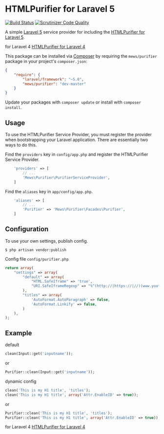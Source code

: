 # HTMLPurifier for Laravel 5

[![Build Status](https://scrutinizer-ci.com/g/mewebstudio/Purifier/badges/build.png?b=master)](https://scrutinizer-ci.com/g/mewebstudio/Purifier/build-status/master) [![Scrutinizer Code Quality](https://scrutinizer-ci.com/g/mewebstudio/Purifier/badges/quality-score.png?b=master)](https://scrutinizer-ci.com/g/mewebstudio/Purifier/?branch=master)

A simple [Laravel 5](http://www.laravel.com/) service provider for including the [HTMLPurifier for Laravel 5](https://github.com/mewebstudio/purifier).

for Laravel 4 [HTMLPurifier for Laravel 4](https://github.com/mewebstudio/Purifier/tree/master-l4)

This package can be installed via [Composer](http://getcomposer.org) by 
requiring the `mews/purifier` package in your project's `composer.json`:

```json
{
    "require": {
        "laravel/framework": "~5.0",
        "mews/purifier": "dev-master"
    }
}
```

Update your packages with `composer update` or install with `composer install`.

## Usage

To use the HTMLPurifier Service Provider, you must register the provider when bootstrapping your Laravel application. There are
essentially two ways to do this.

Find the `providers` key in `config/app.php` and register the HTMLPurifier Service Provider.

```php
    'providers' => [
        // ...
        'Mews\Purifier\PurifierServiceProvider',
    ]
```

Find the `aliases` key in `app/config/app.php`.

```php
    'aliases' => [
        // ...
        'Purifier' => 'Mews\Purifier\Facades\Purifier',
    ]
```

## Configuration

To use your own settings, publish config.

```$ php artisan vendor:publish```

Config file `config/purifier.php`

```php
return array(
    "settings" => array(
        "default" => array(
            "HTML.SafeIframe" => 'true',
            "URI.SafeIframeRegexp" => "%^(http://|https://|//)(www.youtube.com/embed/|player.vimeo.com/video/)%",
        ),
        "titles" => array(
            'AutoFormat.AutoParagraph' => false,
            'AutoFormat.Linkify' => false,
        )
    ),
);
```


## Example

default
```php
clean(Input::get('inputname'));
```
or

```php
Purifier::clean(Input::get('inputname'));
```

dynamic config
```php
clean('This is my H1 title', 'titles');
clean('This is my H1 title', array('Attr.EnableID' => true));
```
or

```php
Purifier::clean('This is my H1 title', 'titles');
Purifier::clean('This is my H1 title', array('Attr.EnableID' => true));
```

for Laravel 4 [HTMLPurifier for Laravel 4](https://github.com/mewebstudio/Purifier/tree/master-l4)
